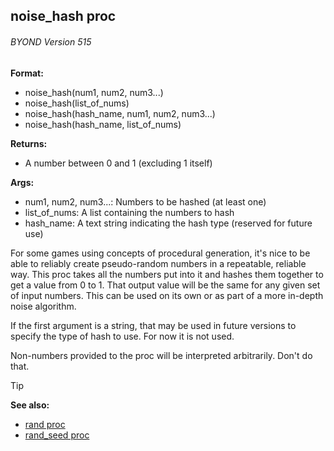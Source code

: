 ## noise_hash proc 
###### BYOND Version 515

**Format:**
+   noise_hash(num1, num2, num3\...)
+   noise_hash(list_of_nums)
+   noise_hash(hash_name, num1, num2, num3\...)
+   noise_hash(hash_name, list_of_nums)
<!-- -->
**Returns:**
+   A number between 0 and 1 (excluding 1 itself)
<!-- -->
**Args:**
+   num1, num2, num3\...: Numbers to be hashed (at least one)
+   list_of_nums: A list containing the numbers to hash
+   hash_name: A text string indicating the hash type (reserved for
    future use)


For some games using concepts of procedural generation, it\'s
nice to be able to reliably create pseudo-random numbers in a
repeatable, reliable way. This proc takes all the numbers put into it
and hashes them together to get a value from 0 to 1. That output value
will be the same for any given set of input numbers. This can be used on
its own or as part of a more in-depth noise algorithm. 

If the
first argument is a string, that may be used in future versions to
specify the type of hash to use. For now it is not used.


Non-numbers provided to the proc will be interpreted
arbitrarily. Don\'t do that.

> [!TIP] 
> **See also:**
> +   [rand proc](/ref/proc/rand.md) 
> +   [rand_seed proc](/ref/proc/rand_seed.md) <!-- -->